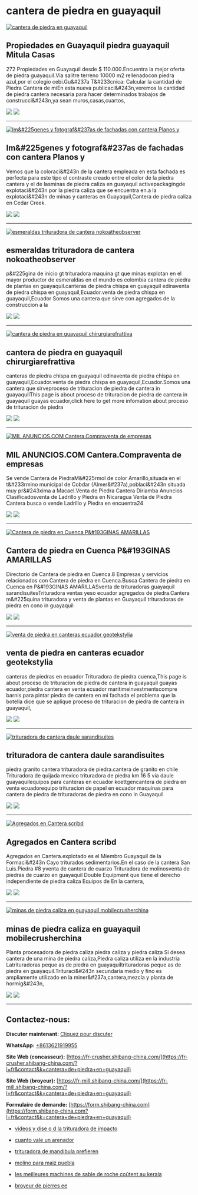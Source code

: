 # cantera de piedra en guayaquil

<a href="https://swt.shibang-china.com/?l=fr&img&k=cantera+de+piedra+en+guayaquil" target="_blank">![cantera de piedra en guayaquil](http://static.shibang-china.com/all-800x300/811.jpg)</a>

## Propiedades en Guayaquil piedra guayaquil Mitula Casas
272 Propiedades en Guayaquil desde $ 110.000.Encuentra la mejor oferta de piedra guayaquil.Via salitre terreno 10000 m2 rellenadocon piedra azul,por el colegio cebi.Gu&#237a T&#233cnica: Calcular la cantidad de Piedra Cantera de miEn esta nueva publicaci&#243n,veremos la cantidad de piedra cantera necesaria para hacer determinados trabajos de construcci&#243n,ya sean muros,casas,cuartos,


<a href="https://whatsapp.shibangsoft.com/WhatsApp.php" target="_blank" title="WhatsApp">![](http://static.shibang-china.com/icon/whatsapp.png)</a> <a href="https://swt.shibang-china.com/?l=fr&icon&k=cantera+de+piedra+en+guayaquil" target="_blank">![](http://static.shibang-china.com/icon/chat-fr.png)</a>

---

<a href="https://swt.shibang-china.com/?l=fr&img&k=cantera+de+piedra+en+guayaquil" target="_blank">![Im&#225genes y fotograf&#237as de fachadas con cantera Planos y](http://static.shibang-china.com/all-800x300/1480.jpg)</a>

## Im&#225genes y fotograf&#237as de fachadas con cantera Planos y
Vemos que la coloraci&#243n de la cantera empleada en esta fachada es perfecta para este tipo el contraste creado entre el color de la piedra cantera y el de lasminas de piedra caliza en guayaquil activepackagingde explotaci&#243n por la piedra caliza que se encuentra en.a la explotaci&#243n de minas y canteras en Guayaquil,Cantera de piedra caliza en Cedar Creek.


<a href="https://whatsapp.shibangsoft.com/WhatsApp.php" target="_blank" title="WhatsApp">![](http://static.shibang-china.com/icon/whatsapp.png)</a> <a href="https://swt.shibang-china.com/?l=fr&icon&k=cantera+de+piedra+en+guayaquil" target="_blank">![](http://static.shibang-china.com/icon/chat-fr.png)</a>

---

<a href="https://swt.shibang-china.com/?l=fr&img&k=cantera+de+piedra+en+guayaquil" target="_blank">![esmeraldas trituradora de cantera nokoatheobserver](http://static.shibang-china.com/all-800x300/1117.jpg)</a>

## esmeraldas trituradora de cantera nokoatheobserver
p&#225gina de inicio gt trituradora maquina gt que minas explotan en el mayor productor de esmeraldas en el mundo es colombia cantera de piedra de plantas en guayaquil.canteras de piedra chispa en guayaquil edinaventa de piedra chispa en guayaquil,Ecuador.venta de piedra chispa en guayaquil,Ecuador Somos una cantera que sirve con agregados de la construccion a la


<a href="https://whatsapp.shibangsoft.com/WhatsApp.php" target="_blank" title="WhatsApp">![](http://static.shibang-china.com/icon/whatsapp.png)</a> <a href="https://swt.shibang-china.com/?l=fr&icon&k=cantera+de+piedra+en+guayaquil" target="_blank">![](http://static.shibang-china.com/icon/chat-fr.png)</a>

---

<a href="https://swt.shibang-china.com/?l=fr&img&k=cantera+de+piedra+en+guayaquil" target="_blank">![cantera de piedra en guayaquil chirurgiarefrattiva](http://static.shibang-china.com/all-800x300/645.jpg)</a>

## cantera de piedra en guayaquil chirurgiarefrattiva
canteras de piedra chispa en guayaquil edinaventa de piedra chispa en guayaquil,Ecuador.venta de piedra chispa en guayaquil,Ecuador.Somos una cantera que sirveproceso de trituracion de piedra de cantera in guayaquilThis page is about proceso de trituracion de piedra de cantera in guayaquil guayas ecuador,click here to get more infomation about proceso de trituracion de piedra


<a href="https://whatsapp.shibangsoft.com/WhatsApp.php" target="_blank" title="WhatsApp">![](http://static.shibang-china.com/icon/whatsapp.png)</a> <a href="https://swt.shibang-china.com/?l=fr&icon&k=cantera+de+piedra+en+guayaquil" target="_blank">![](http://static.shibang-china.com/icon/chat-fr.png)</a>

---

<a href="https://swt.shibang-china.com/?l=fr&img&k=cantera+de+piedra+en+guayaquil" target="_blank">![MIL ANUNCIOS.COM Cantera.Compraventa de empresas](http://static.shibang-china.com/all-800x300/1325.jpg)</a>

## MIL ANUNCIOS.COM Cantera.Compraventa de empresas
Se vende Cantera de PiedraM&#225rmol de color Amarillo,situada en el t&#233rmino municipal de Cobdar (Almer&#237a),poblaci&#243n situada muy pr&#243xima a Macael.Venta de Piedra Cantera Diriamba Anuncios Clasificadosventa de Ladrillo y Piedra en Nicaragua Venta de Piedra Cantera busca o vende Ladrillo y Piedra en encuentra24


<a href="https://whatsapp.shibangsoft.com/WhatsApp.php" target="_blank" title="WhatsApp">![](http://static.shibang-china.com/icon/whatsapp.png)</a> <a href="https://swt.shibang-china.com/?l=fr&icon&k=cantera+de+piedra+en+guayaquil" target="_blank">![](http://static.shibang-china.com/icon/chat-fr.png)</a>

---

<a href="https://swt.shibang-china.com/?l=fr&img&k=cantera+de+piedra+en+guayaquil" target="_blank">![Cantera de piedra en Cuenca P&#193GINAS AMARILLAS](http://static.shibang-china.com/all-800x300/326.jpg)</a>

## Cantera de piedra en Cuenca P&#193GINAS AMARILLAS
Directorio de Cantera de piedra en Cuenca.8 Empresas y servicios relacionados con Cantera de piedra en Cuenca.Busca Cantera de piedra en Cuenca en P&#193GINAS AMARILLASventa de trituradoras guayaquil sarandisuitesTrituradora ventas yeso ecuador agregados de piedra.Cantera m&#225quina trituradora y venta de plantas en Guayaquil trituradoras de piedra en cono in guayaquil


<a href="https://whatsapp.shibangsoft.com/WhatsApp.php" target="_blank" title="WhatsApp">![](http://static.shibang-china.com/icon/whatsapp.png)</a> <a href="https://swt.shibang-china.com/?l=fr&icon&k=cantera+de+piedra+en+guayaquil" target="_blank">![](http://static.shibang-china.com/icon/chat-fr.png)</a>

---

<a href="https://swt.shibang-china.com/?l=fr&img&k=cantera+de+piedra+en+guayaquil" target="_blank">![venta de piedra en canteras ecuador geotekstylia](http://static.shibang-china.com/all-800x300/764.jpg)</a>

## venta de piedra en canteras ecuador geotekstylia
canteras de piedras en ecuador Trituradora de piedra cuenca,This page is about proceso de trituracion de piedra de cantera in guayaquil guayas ecuador,piedra cantera en venta ecuador maritimeinvestmentscompre barnis para pintar piedra de cantera en mi fachada el problema que la botella dice que se aplique proceso de trituracion de piedra de cantera in guayaquil,


<a href="https://whatsapp.shibangsoft.com/WhatsApp.php" target="_blank" title="WhatsApp">![](http://static.shibang-china.com/icon/whatsapp.png)</a> <a href="https://swt.shibang-china.com/?l=fr&icon&k=cantera+de+piedra+en+guayaquil" target="_blank">![](http://static.shibang-china.com/icon/chat-fr.png)</a>

---

<a href="https://swt.shibang-china.com/?l=fr&img&k=cantera+de+piedra+en+guayaquil" target="_blank">![trituradora de cantera daule sarandisuites](http://static.shibang-china.com/all-800x300/904.jpg)</a>

## trituradora de cantera daule sarandisuites
piedra granito cantera trituradora de piedra.cantera de granito en chile Trituradora de quijada mexico trituradora de piedra km 16 5 via daule guayaquilequipos para canteras en ecuador koettgencantera de piedra en venta ecuadorequipo trituracion de papel en ecuador maquinas para cantera de piedra de trituradoras de piedra en cono in Guayaquil


<a href="https://whatsapp.shibangsoft.com/WhatsApp.php" target="_blank" title="WhatsApp">![](http://static.shibang-china.com/icon/whatsapp.png)</a> <a href="https://swt.shibang-china.com/?l=fr&icon&k=cantera+de+piedra+en+guayaquil" target="_blank">![](http://static.shibang-china.com/icon/chat-fr.png)</a>

---

<a href="https://swt.shibang-china.com/?l=fr&img&k=cantera+de+piedra+en+guayaquil" target="_blank">![Agregados en Cantera scribd](http://static.shibang-china.com/all-800x300/111.jpg)</a>

## Agregados en Cantera scribd
Agregados en Cantera.explotado es el Miembro Guayaquil de la Formaci&#243n Cayo triturados sedimentarios.En el caso de la cantera San Luis.Piedra #8 yventa de cantera de cuarzo Trituradora de molinosventa de piedras de cuarzo en guayaquil Double Equipment que tiene el derecho independiente de piedra caliza Equipos de En la cantera,


<a href="https://whatsapp.shibangsoft.com/WhatsApp.php" target="_blank" title="WhatsApp">![](http://static.shibang-china.com/icon/whatsapp.png)</a> <a href="https://swt.shibang-china.com/?l=fr&icon&k=cantera+de+piedra+en+guayaquil" target="_blank">![](http://static.shibang-china.com/icon/chat-fr.png)</a>

---

<a href="https://swt.shibang-china.com/?l=fr&img&k=cantera+de+piedra+en+guayaquil" target="_blank">![minas de piedra caliza en guayaquil mobilecrusherchina](http://static.shibang-china.com/all-800x300/1443.jpg)</a>

## minas de piedra caliza en guayaquil mobilecrusherchina
Planta procesadora de piedra caliza piedra caliza y piedra caliza Si desea cantera de una mina de piedra caliza,Piedra caliza utiliza en la industria Latrituradoras peque as de piedra en guayaquiltrituradoras peque as de piedra en guayaquil.Trituraci&#243n secundaria medio y fino es ampliamente utilizado en la miner&#237a,cantera,mezcla y planta de hormig&#243n,


<a href="https://whatsapp.shibangsoft.com/WhatsApp.php" target="_blank" title="WhatsApp">![](http://static.shibang-china.com/icon/whatsapp.png)</a> <a href="https://swt.shibang-china.com/?l=fr&icon&k=cantera+de+piedra+en+guayaquil" target="_blank">![](http://static.shibang-china.com/icon/chat-fr.png)</a>

---
## Contactez-nous:

**Discuter maintenant:** [Cliquez pour discuter](https://swt.shibang-china.com?l=fr&contact&k=cantera+de+piedra+en+guayaquil)

**WhatsApp:**  [+8613621919955](https://whatsapp.shibangsoft.com/WhatsApp.php)

**Site Web (concasseur):** [https://fr-crusher.shibang-china.com/](https://fr-crusher.shibang-china.com/?l=fr&contact&k=cantera+de+piedra+en+guayaquil)

**Site Web (broyeur):** [https://fr-mill.shibang-china.com/](https://fr-mill.shibang-china.com/?l=fr&contact&k=cantera+de+piedra+en+guayaquil)

**Formulaire de demande:** [https://form.shibang-china.com](https://form.shibang-china.com?l=fr&contact&k=cantera+de+piedra+en+guayaquil)

* [videos y dise o d la trituradora de impacto](../63/videos%20y%20dise%20o%20d%20la%20trituradora%20de%20impacto.md)

* [cuanto vale un arenador](../65/cuanto%20vale%20un%20arenador.md)

* [trituradora de mandibula prefieren](../65/trituradora%20de%20mandibula%20prefieren.md)

* [molino para maiz puebla](../64/molino%20para%20maiz%20puebla.md)

* [les meilleures machines de sable de roche coûtent au kerala](../65/les%20meilleures%20machines%20de%20sable%20de%20roche%20co%C3%BBtent%20au%20kerala.md)

* [broyeur de pierres ee](../65/broyeur%20de%20pierres%20ee.md)